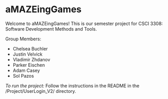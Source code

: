 # aMAZEingGames
Welcome to aMAZEingGames! This is our semester project for CSCI 3308: Software Development Methods and Tools.

Group Members: 
- Chelsea Buchler
- Justin Velvick
- Vladimir Zhdanov
- Parker Eischen
- Adam Casey
- Sol Pazos

*To run the project:* Follow the instructions in the README in the /Project/UserLogin_V2/ directory.
